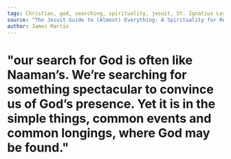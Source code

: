 ```yaml
---
tags: Christian, god, searching, spirituality, jesuit, St. Ignatius Loyola, religion
source: "The Jesuit Guide to (Almost) Everything: A Spirituality for Real Life"
author: James Martin
---
```


# "our search for God is often like Naaman’s. We’re searching for something spectacular to convince us of God’s presence. Yet it is in the simple things, common events and common longings, where God may be found."
